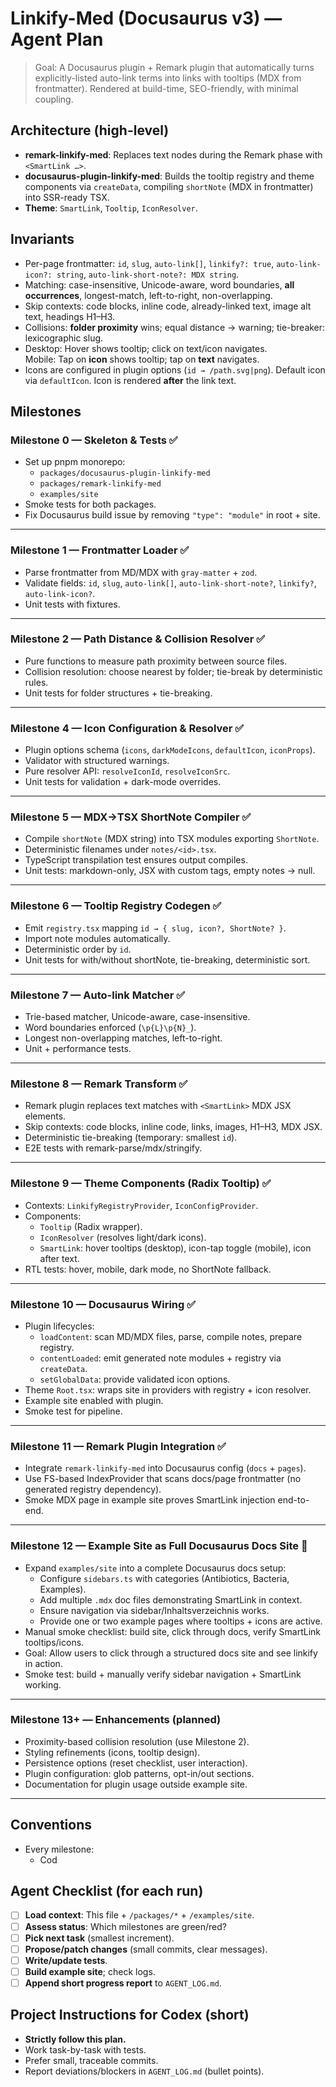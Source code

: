 # Linkify-Med (Docusaurus v3) — Agent Plan

> Goal: A Docusaurus plugin + Remark plugin that automatically turns explicitly-listed auto-link terms into links with tooltips (MDX from frontmatter). Rendered at build-time, SEO-friendly, with minimal coupling.

## Architecture (high-level)
- **remark-linkify-med**: Replaces text nodes during the Remark phase with `<SmartLink …>`.
- **docusaurus-plugin-linkify-med**: Builds the tooltip registry and theme components via `createData`, compiling `shortNote` (MDX in frontmatter) into SSR-ready TSX.
- **Theme**: `SmartLink`, `Tooltip`, `IconResolver`.

## Invariants
- Per-page frontmatter:
  `id`, `slug`, `auto-link[]`, `linkify?: true`, `auto-link-icon?: string`, `auto-link-short-note?: MDX string`.
- Matching: case-insensitive, Unicode-aware, word boundaries, **all occurrences**, longest-match, left-to-right, non-overlapping.
- Skip contexts: code blocks, inline code, already-linked text, image alt text, headings H1–H3.
- Collisions: **folder proximity** wins; equal distance → warning; tie-breaker: lexicographic slug.
- Desktop: Hover shows tooltip; click on text/icon navigates.  
  Mobile: Tap on **icon** shows tooltip; tap on **text** navigates.
- Icons are configured in plugin options (`id → /path.svg|png`). Default icon via `defaultIcon`. Icon is rendered **after** the link text.


## Milestones

### Milestone 0 — Skeleton & Tests ✅
- Set up pnpm monorepo:  
  - `packages/docusaurus-plugin-linkify-med`  
  - `packages/remark-linkify-med`  
  - `examples/site`
- Smoke tests for both packages.
- Fix Docusaurus build issue by removing `"type": "module"` in root + site.

---

### Milestone 1 — Frontmatter Loader ✅
- Parse frontmatter from MD/MDX with `gray-matter` + `zod`.
- Validate fields: `id`, `slug`, `auto-link[]`, `auto-link-short-note?`, `linkify?`, `auto-link-icon?`.
- Unit tests with fixtures.

---

### Milestone 2 — Path Distance & Collision Resolver ✅
- Pure functions to measure path proximity between source files.
- Collision resolution: choose nearest by folder; tie-break by deterministic rules.
- Unit tests for folder structures + tie-breaking.

---

### Milestone 4 — Icon Configuration & Resolver ✅
- Plugin options schema (`icons`, `darkModeIcons`, `defaultIcon`, `iconProps`).
- Validator with structured warnings.
- Pure resolver API: `resolveIconId`, `resolveIconSrc`.
- Unit tests for validation + dark-mode overrides.

---

### Milestone 5 — MDX→TSX ShortNote Compiler ✅
- Compile `shortNote` (MDX string) into TSX modules exporting `ShortNote`.
- Deterministic filenames under `notes/<id>.tsx`.
- TypeScript transpilation test ensures output compiles.
- Unit tests: markdown-only, JSX with custom tags, empty notes → null.

---

### Milestone 6 — Tooltip Registry Codegen ✅
- Emit `registry.tsx` mapping `id → { slug, icon?, ShortNote? }`.
- Import note modules automatically.
- Deterministic order by `id`.
- Unit tests for with/without shortNote, tie-breaking, deterministic sort.

---

### Milestone 7 — Auto-link Matcher ✅
- Trie-based matcher, Unicode-aware, case-insensitive.
- Word boundaries enforced (`\p{L}\p{N}_`).
- Longest non-overlapping matches, left-to-right.
- Unit + performance tests.

---

### Milestone 8 — Remark Transform ✅
- Remark plugin replaces text matches with `<SmartLink>` MDX JSX elements.
- Skip contexts: code blocks, inline code, links, images, H1–H3, MDX JSX.
- Deterministic tie-breaking (temporary: smallest `id`).
- E2E tests with remark-parse/mdx/stringify.

---

### Milestone 9 — Theme Components (Radix Tooltip) ✅
- Contexts: `LinkifyRegistryProvider`, `IconConfigProvider`.
- Components:
  - `Tooltip` (Radix wrapper).
  - `IconResolver` (resolves light/dark icons).
  - `SmartLink`: hover tooltips (desktop), icon-tap toggle (mobile), icon after text.
- RTL tests: hover, mobile, dark mode, no ShortNote fallback.

---

### Milestone 10 — Docusaurus Wiring ✅
- Plugin lifecycles:
  - `loadContent`: scan MD/MDX files, parse, compile notes, prepare registry.
  - `contentLoaded`: emit generated note modules + registry via `createData`.
  - `setGlobalData`: provide validated icon options.
- Theme `Root.tsx`: wraps site in providers with registry + icon resolver.
- Example site enabled with plugin.
- Smoke test for pipeline.

---

### Milestone 11 — Remark Plugin Integration ✅
- Integrate `remark-linkify-med` into Docusaurus config (`docs` + `pages`).
- Use FS-based IndexProvider that scans docs/page frontmatter (no generated registry dependency).
- Smoke MDX page in example site proves SmartLink injection end-to-end.

---

### Milestone 12 — Example Site as Full Docusaurus Docs Site 🚧
- Expand `examples/site` into a complete Docusaurus docs setup:
  - Configure `sidebars.ts` with categories (Antibiotics, Bacteria, Examples).
  - Add multiple `.mdx` doc files demonstrating SmartLink in context.
  - Ensure navigation via sidebar/Inhaltsverzeichnis works.
  - Provide one or two example pages where tooltips + icons are active.
- Manual smoke checklist: build site, click through docs, verify SmartLink tooltips/icons.
- Goal: Allow users to click through a structured docs site and see linkify in action.
- Smoke test: build + manually verify sidebar navigation + SmartLink working.

---

### Milestone 13+ — Enhancements (planned)
- Proximity-based collision resolution (use Milestone 2).
- Styling refinements (icons, tooltip design).
- Persistence options (reset checklist, user interaction).
- Plugin configuration: glob patterns, opt-in/out sections.
- Documentation for plugin usage outside example site.

---

## Conventions
- Every milestone:
  - Cod


## Agent Checklist (for each run)
- [ ] **Load context**: This file + `/packages/*` + `/examples/site`.
- [ ] **Assess status**: Which milestones are green/red?
- [ ] **Pick next task** (smallest increment).
- [ ] **Propose/patch changes** (small commits, clear messages).
- [ ] **Write/update tests**.
- [ ] **Build example site**; check logs.
- [ ] **Append short progress report** to `AGENT_LOG.md`.

## Project Instructions for Codex (short)
- **Strictly follow this plan.**
- Work task-by-task with tests.
- Prefer small, traceable commits.
- Report deviations/blockers in `AGENT_LOG.md` (bullet points).
